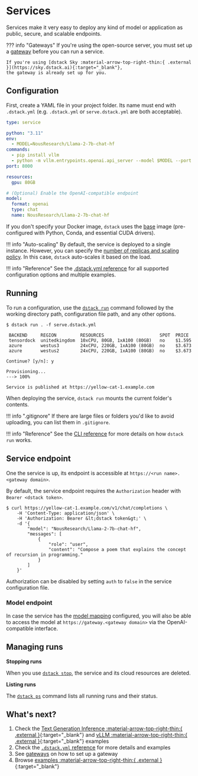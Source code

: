 # Services

Services make it very easy to deploy any kind of model or application as public,
secure, and scalable endpoints.

??? info "Gateways"
    If you're using the open-source server, you must set up a [gateway](gateways.md) before you can run a service.

    If you're using [dstack Sky :material-arrow-top-right-thin:{ .external }](https://sky.dstack.ai){:target="_blank"},
    the gateway is already set up for you.

## Configuration

First, create a YAML file in your project folder. Its name must end with `.dstack.yml` (e.g. `.dstack.yml` or `serve.dstack.yml`
are both acceptable).

<div editor-title="serve.dstack.yml"> 

```yaml
type: service

python: "3.11"
env:
  - MODEL=NousResearch/Llama-2-7b-chat-hf
commands:
  - pip install vllm
  - python -m vllm.entrypoints.openai.api_server --model $MODEL --port 8000
port: 8000

resources:
  gpu: 80GB

# (Optional) Enable the OpenAI-compatible endpoint
model:
  format: openai
  type: chat
  name: NousResearch/Llama-2-7b-chat-hf
```

</div>

If you don't specify your Docker image, `dstack` uses the [base](https://hub.docker.com/r/dstackai/base/tags) image
(pre-configured with Python, Conda, and essential CUDA drivers).

!!! info "Auto-scaling"
    By default, the service is deployed to a single instance. However, you can specify the
    [number of replicas and scaling policy](../reference/dstack.yml/service.md#replicas-and-auto-scaling).
    In this case, `dstack` auto-scales it based on the load.

!!! info "Reference"
    See the [.dstack.yml reference](../reference/dstack.yml/service.md)
    for all supported configuration options and multiple examples.

## Running

To run a configuration, use the [`dstack run`](../reference/cli/index.md#dstack-run) command followed by the working directory path, 
configuration file path, and any other options.

<div class="termy">

```shell
$ dstack run . -f serve.dstack.yml

 BACKEND     REGION         RESOURCES                     SPOT  PRICE
 tensordock  unitedkingdom  10xCPU, 80GB, 1xA100 (80GB)   no    $1.595
 azure       westus3        24xCPU, 220GB, 1xA100 (80GB)  no    $3.673
 azure       westus2        24xCPU, 220GB, 1xA100 (80GB)  no    $3.673
 
Continue? [y/n]: y

Provisioning...
---> 100%

Service is published at https://yellow-cat-1.example.com
```

</div>

When deploying the service, `dstack run` mounts the current folder's contents.

!!! info ".gitignore"
    If there are large files or folders you'd like to avoid uploading, 
    you can list them in `.gitignore`.

!!! info "Reference"
    See the [CLI reference](../reference/cli/index.md#dstack-run) for more details
    on how `dstack run` works.

## Service endpoint

One the service is up, its endpoint is accessible at `https://<run name>.<gateway domain>`.

By default, the service endpoint requires the `Authorization` header with `Bearer <dstack token>`. 

<div class="termy">

```shell
$ curl https://yellow-cat-1.example.com/v1/chat/completions \
    -H 'Content-Type: application/json' \
    -H 'Authorization: Bearer &lt;dstack token&gt;' \
    -d '{
        "model": "NousResearch/Llama-2-7b-chat-hf",
        "messages": [
            {
                "role": "user",
                "content": "Compose a poem that explains the concept of recursion in programming."
            }
        ]
    }'
```

</div>

Authorization can be disabled by setting `auth` to `false` in the service configuration file.

### Model endpoint

In case the service has the [model mapping](../reference/dstack.yml/service.md#model-mapping) configured, you will also be able
to access the model at `https://gateway.<gateway domain>` via the OpenAI-compatible interface.

## Managing runs

**Stopping runs**

When you use [`dstack stop`](../reference/cli/index.md#dstack-stop), the service and its cloud resources are deleted.

**Listing runs**

The [`dstack ps`](../reference/cli/index.md#dstack-ps) command lists all running runs and their status.

## What's next?

1. Check the [Text Generation Inference :material-arrow-top-right-thin:{ .external }](https://github.com/dstackai/dstack/blob/master/examples/deployment/tgi/README.md){:target="_blank"} and [vLLM :material-arrow-top-right-thin:{ .external }](https://github.com/dstackai/dstack/blob/master/examples/deployment/vllm/README.md){:target="_blank"} examples
2. Check the [`.dstack.yml` reference](../reference/dstack.yml/service.md) for more details and examples
3. See [gateways](gateways.md) on how to set up a gateway
4. Browse [examples :material-arrow-top-right-thin:{ .external }](https://github.com/dstackai/dstack/tree/master/examples){:target="_blank"}